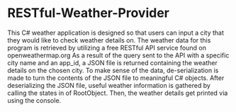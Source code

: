 # RESTful-Weather-Provider
This C# weather application is designed so that users can input a city that they would like to check weather details on. The weather data for this program is retrieved by utilizing a free RESTful API service found on openweathermap.org As a result of the query sent to the API with a specific city name and an app_id, a JSON file is returned containing the weather details on the chosen city. To make sense of the data, de-serialization is made to turn the contents of the JSON file to meaningful C# objects. After deserializing the JSON file, useful weather information is gathered by calling the states in of RootObject. Then, the weather details get printed via using the console.
